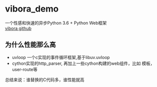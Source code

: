 # vibora_demo
一个性感和快速的异步Python 3.6 + Python Web框架  
[vibora github](https://github.com/vibora-io/vibora)

## 为什么性能那么高
- uvloop 一个c实现的事件循环框架,基于libuv.uvloop
- cython实现的http_parser, 再加上一些cython构建的web组件，比如 模板，user-route等

总结来说：谁替换的C代码多，谁性能就高